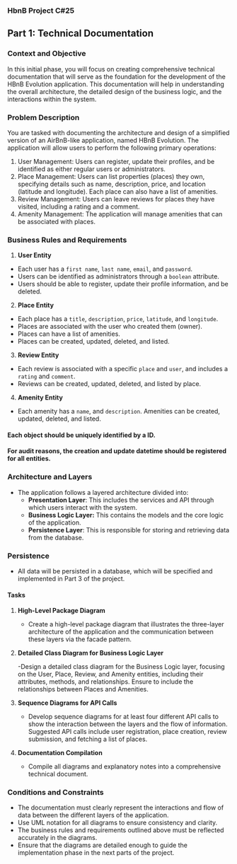 ### HbnB Project C#25

## Part 1: Technical Documentation

### Context and Objective

In this initial phase, you will focus on creating comprehensive technical documentation that will serve as the foundation for the development of the HBnB Evolution application. This documentation will help in understanding the overall architecture, the detailed design of the business logic, and the interactions within the system.

### Problem Description

You are tasked with documenting the architecture and design of a simplified version of an AirBnB-like application, named HBnB Evolution. The application will allow users to perform the following primary operations:

1. User Management: Users can register, update their profiles, and be identified as either regular users or administrators.
2. Place Management: Users can list properties (places) they own, specifying details such as name, description, price, and location (latitude and longitude). Each place can also have a list of amenities.
3. Review Management: Users can leave reviews for places they have visited, including a rating and a comment.
4. Amenity Management: The application will manage amenities that can be associated with places.
### Business Rules and Requirements
1. **User Entity**

- Each user has a `first name`, `last name`, `email`, and `password`.
- Users can be identified as administrators through a `boolean` attribute.
- Users should be able to register, update their profile information, and be deleted.
2. **Place Entity**

- Each place has a `title`, `description`, `price`, `latitude`, and `longitude`.
- Places are associated with the user who created them (owner).
- Places can have a list of amenities.
- Places can be created, updated, deleted, and listed.
3. **Review Entity**

- Each review is associated with a specific `place` and `user`, and includes a `rating` and `comment`.
- Reviews can be created, updated, deleted, and listed by place.
4. **Amenity Entity**

- Each amenity has a `name`, and `description`.
Amenities can be created, updated, deleted, and listed.

#### Each object should be uniquely identified by a ID.
#### For audit reasons, the creation and update datetime should be registered for all entities.

### Architecture and Layers
- The application follows a layered architecture divided into:
    - **Presentation Layer**: This includes the services and API through which users interact with the system.
    - **Business Logic Layer:** This contains the models and the core logic of the application.
    - **Persistence Layer**: This is responsible for storing and retrieving data from the database.
### Persistence
- All data will be persisted in a database, which will be specified and implemented in Part 3 of the project.
#### Tasks
1. **High-Level Package Diagram**

    - Create a high-level package diagram that illustrates the three-layer architecture of the application and the communication between these layers via the facade pattern.
2. **Detailed Class Diagram for Business Logic Layer**

    -Design a detailed class diagram for the Business Logic layer, focusing on the User, Place, Review, and Amenity entities, including their attributes, methods, and relationships. Ensure to include the relationships between Places and Amenities.
3. **Sequence Diagrams for API Calls**

    - Develop sequence diagrams for at least four different API calls to show the interaction between the layers and the flow of information. Suggested API calls include user registration, place creation, review submission, and fetching a list of places.
4. **Documentation Compilation**

    - Compile all diagrams and explanatory notes into a comprehensive technical document.

### Conditions and Constraints
- The documentation must clearly represent the interactions and flow of data between the different layers of the application.
- Use UML notation for all diagrams to ensure consistency and clarity.
- The business rules and requirements outlined above must be reflected accurately in the diagrams.
- Ensure that the diagrams are detailed enough to guide the implementation phase in the next parts of the project.
